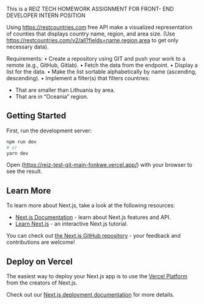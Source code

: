 This is a REIZ TECH HOMEWORK ASSIGNMENT FOR FRONT-
END DEVELOPER INTERN POSITION

Using https://restcountries.com free API make a visualized representation of counties that displays country name,
region, and area size. (Use https://restcountries.com/v2/all?fields=name,region,area to get only necessary data).

Requirements:
• Create a repository using GIT and push your work to a remote (e.g., GitHub, Gitlab).
• Fetch the data from the endpoint.
• Display a list for the data.
• Make the list sortable alphabetically by name (ascending, descending).
• Implement a filter(s) that filters countries:
   - That are smaller than Lithuania by area.
   - That are in “Oceania” region.

## Getting Started

First, run the development server:

```bash
npm run dev
# or
yarn dev
```

Open (https://reiz-test-git-main-fonkwe.vercel.app/) with your browser to see the result.


## Learn More

To learn more about Next.js, take a look at the following resources:

- [Next.js Documentation](https://nextjs.org/docs) - learn about Next.js features and API.
- [Learn Next.js](https://nextjs.org/learn) - an interactive Next.js tutorial.

You can check out [the Next.js GitHub repository](https://github.com/vercel/next.js/) - your feedback and contributions are welcome!

## Deploy on Vercel

The easiest way to deploy your Next.js app is to use the [Vercel Platform](https://vercel.com/new?utm_medium=default-template&filter=next.js&utm_source=create-next-app&utm_campaign=create-next-app-readme) from the creators of Next.js.

Check out our [Next.js deployment documentation](https://nextjs.org/docs/deployment) for more details.
